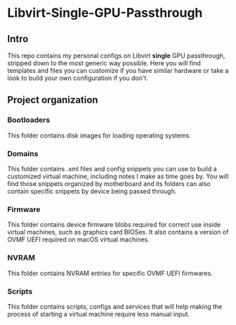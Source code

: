 # Libvirt-Single-GPU-Passthrough

## Intro
This repo contains my personal configs on Libvirt **single** GPU passthrough, stripped down to the most generic way possible. Here you will find templates and files you can customize if you have similar hardware or take a look to build your own configuration if you don't.

## Project organization

### Bootloaders
This folder contains disk images for loading operating systems.

### Domains
This folder contains .xml files and config snippets you can use to build a customized virtual machine, including notes I make as time goes by. You will find those snippets organized by motherboard and its folders can also contain specific snippets by device being passed through.

### Firmware
This folder contains device firmware blobs required for correct use inside virtual machines, such as graphics card BIOSes. It also contains a version of OVMF UEFI required on macOS virtual machines.

### NVRAM
This folder contains NVRAM entries for specific OVMF UEFI firmwares.

### Scripts
This folder contains scripts, configs and services that will help making the process of starting a virtual machine require less manual input.